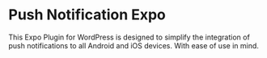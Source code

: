 # Push Notification Expo

This Expo Plugin for WordPress is designed to simplify the integration of push notifications to all Android and iOS devices. With ease of use in mind.